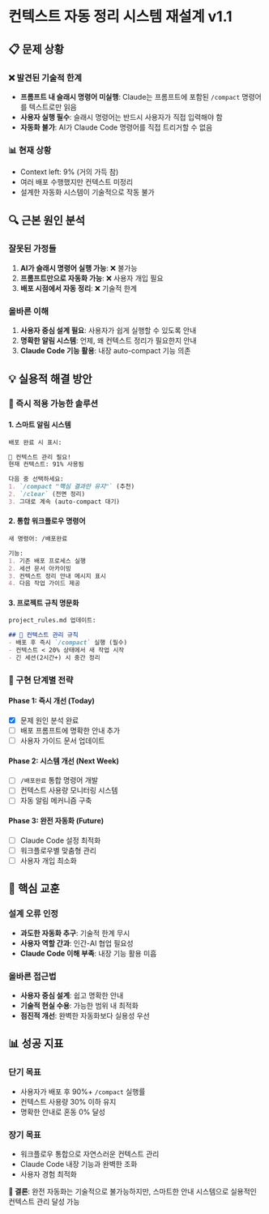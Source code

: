 <!--
@meta
id: document_20250905_1110_planning
type: document
scope: operational
status: archived
created: 2025-09-05
updated: 2025-09-05
tags: claude-dev-kit-v10, 01-hypothesis, projects, planning, planning.md
related: 
-->

# 컨텍스트 자동 정리 시스템 재설계 v1.1

## 📋 문제 상황

### ❌ 발견된 기술적 한계
- **프롬프트 내 슬래시 명령어 미실행**: Claude는 프롬프트에 포함된 `/compact` 명령어를 텍스트로만 읽음
- **사용자 실행 필수**: 슬래시 명령어는 반드시 사용자가 직접 입력해야 함
- **자동화 불가**: AI가 Claude Code 명령어를 직접 트리거할 수 없음

### 📊 현재 상황
- Context left: 9% (거의 가득 참)
- 여러 배포 수행했지만 컨텍스트 미정리
- 설계한 자동화 시스템이 기술적으로 작동 불가

## 🔍 근본 원인 분석

### 잘못된 가정들
1. **AI가 슬래시 명령어 실행 가능**: ❌ 불가능
2. **프롬프트만으로 자동화 가능**: ❌ 사용자 개입 필요
3. **배포 시점에서 자동 정리**: ❌ 기술적 한계

### 올바른 이해
1. **사용자 중심 설계 필요**: 사용자가 쉽게 실행할 수 있도록 안내
2. **명확한 알림 시스템**: 언제, 왜 컨텍스트 정리가 필요한지 안내
3. **Claude Code 기능 활용**: 내장 auto-compact 기능 의존

## 💡 실용적 해결 방안

### 🎯 즉시 적용 가능한 솔루션

#### 1. 스마트 알림 시스템
```markdown
배포 완료 시 표시:

🚨 컨텍스트 관리 필요!
현재 컨텍스트: 91% 사용됨

다음 중 선택하세요:
1. `/compact "핵심 결과만 유지"` (추천)
2. `/clear` (전면 정리)
3. 그대로 계속 (auto-compact 대기)
```

#### 2. 통합 워크플로우 명령어
```markdown
새 명령어: /배포완료

기능:
1. 기존 배포 프로세스 실행
2. 세션 문서 아카이빙
3. 컨텍스트 정리 안내 메시지 표시
4. 다음 작업 가이드 제공
```

#### 3. 프로젝트 규칙 명문화
```markdown
project_rules.md 업데이트:

## 🔄 컨텍스트 관리 규칙
- 배포 후 즉시 `/compact` 실행 (필수)
- 컨텍스트 < 20% 상태에서 새 작업 시작
- 긴 세션(2시간+) 시 중간 정리
```

### 🚀 구현 단계별 전략

#### Phase 1: 즉시 개선 (Today)
- [x] 문제 원인 분석 완료
- [ ] 배포 프롬프트에 명확한 안내 추가
- [ ] 사용자 가이드 문서 업데이트

#### Phase 2: 시스템 개선 (Next Week)
- [ ] `/배포완료` 통합 명령어 개발
- [ ] 컨텍스트 사용량 모니터링 시스템
- [ ] 자동 알림 메커니즘 구축

#### Phase 3: 완전 자동화 (Future)
- [ ] Claude Code 설정 최적화
- [ ] 워크플로우별 맞춤형 관리
- [ ] 사용자 개입 최소화

## 🎯 핵심 교훈

### 설계 오류 인정
- **과도한 자동화 추구**: 기술적 한계 무시
- **사용자 역할 간과**: 인간-AI 협업 필요성
- **Claude Code 이해 부족**: 내장 기능 활용 미흡

### 올바른 접근법
- **사용자 중심 설계**: 쉽고 명확한 안내
- **기술적 현실 수용**: 가능한 범위 내 최적화
- **점진적 개선**: 완벽한 자동화보다 실용성 우선

## 📊 성공 지표

### 단기 목표
- 사용자가 배포 후 90%+ `/compact` 실행률
- 컨텍스트 사용량 30% 이하 유지
- 명확한 안내로 혼동 0% 달성

### 장기 목표  
- 워크플로우 통합으로 자연스러운 컨텍스트 관리
- Claude Code 내장 기능과 완벽한 조화
- 사용자 경험 최적화

**🚀 결론**: 완전 자동화는 기술적으로 불가능하지만, 스마트한 안내 시스템으로 실용적인 컨텍스트 관리 달성 가능